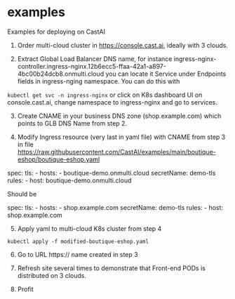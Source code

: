 # examples
Examples for deploying on CastAI

1. Order multi-cloud cluster in https://console.cast.ai, ideally with 3 clouds.

2. Extract Global Load Balancer DNS name, for instance ingress-nginx-controller.ingress-nginx.12b6ecc5-ffaa-42a1-a897-4bc00b24dcb8.onmulti.cloud you can locate it Service under Endpoints fields in ingress-nging namespace. You can do this with 


```kubectl get svc -n ingress-nginx```
 or click on K8s dashboard UI on console.cast.ai, change namespace to ingress-nginx and go to services.

3. Create CNAME in your business DNS zone (shop.example.com) which points to GLB DNS Name from step 2.

4. Modify Ingress resource (very last in yaml file) with CNAME from step 3 in file https://raw.githubusercontent.com/CastAI/examples/main/boutique-eshop/boutique-eshop.yaml

spec:
  tls:
    - hosts:
        - boutique-demo.onmulti.cloud
      secretName: demo-tls
  rules:
    - host: boutique-demo.onmulti.cloud
    
Should be

spec:
  tls:
    - hosts:
        - shop.example.com
      secretName: demo-tls
  rules:
    - host: shop.example.com

 

5. Apply yaml to multi-cloud K8s cluster from step 4

```kubectl apply -f modified-boutique-eshop.yaml```

6. Go to URL https:// name created in step 3

7. Refresh site several times to demonstrate that Front-end PODs is distributed on 3 clouds.

8. Profit

